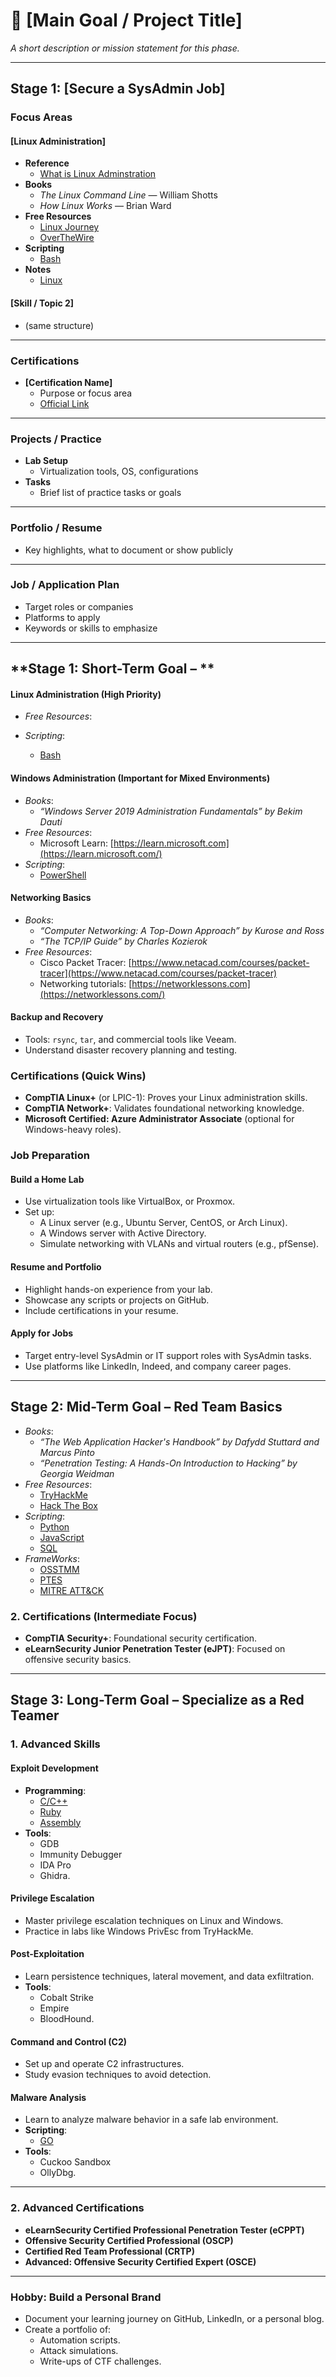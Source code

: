 
# 🧭 **[Main Goal / Project Title]**

_A short description or mission statement for this phase._

---

## **Stage 1: [Secure a SysAdmin Job]**

### **Focus Areas**

#### **[Linux Administration]**
- **Reference**
  - [What is Linux Adminstration](https://www.geeksforgeeks.org/linux-unix/what-is-linux-system-administration/)
- **Books**
  - *The Linux Command Line* — William Shotts
  - *How Linux Works* — Brian Ward
- **Free Resources**
  - [Linux Journey](https://linuxjourney.com)
  - [OverTheWire](https://overthewire.org/wargames/bandit)
- **Scripting**
  - [Bash](Scripting.md#Bash) 
- **Notes**
  - [Linux](../Linux/)
#### **[Skill / Topic 2]**
- (same structure)

---

### **Certifications**
- **[Certification Name]**
  - Purpose or focus area
  - [Official Link](https://example.com)

---

### **Projects / Practice**
- **Lab Setup**
  - Virtualization tools, OS, configurations
- **Tasks**
  - Brief list of practice tasks or goals

---

### **Portfolio / Resume**
- Key highlights, what to document or show publicly

---

### **Job / Application Plan**
- Target roles or companies
- Platforms to apply
- Keywords or skills to emphasize

---
## **Stage 1: Short-Term Goal – **

#### **Linux Administration (High Priority)**
- _Free Resources_:

- _Scripting_:
	- [Bash](Scripting.md#Bash)

#### **Windows Administration (Important for Mixed Environments)**
- _Books_:
    - _“Windows Server 2019 Administration Fundamentals” by Bekim Dauti_
- _Free Resources_:
    - Microsoft Learn: [https://learn.microsoft.com](https://learn.microsoft.com/)
- _Scripting_:
	- [PowerShell](Scripting.md#PowerShell)

#### **Networking Basics**
- _Books_:
    - _“Computer Networking: A Top-Down Approach” by Kurose and Ross_
    - _“The TCP/IP Guide” by Charles Kozierok_
- _Free Resources_:
    - Cisco Packet Tracer: [https://www.netacad.com/courses/packet-tracer](https://www.netacad.com/courses/packet-tracer)
    - Networking tutorials: [https://networklessons.com](https://networklessons.com/)

#### **Backup and Recovery**
- Tools: `rsync`, `tar`, and commercial tools like Veeam.
- Understand disaster recovery planning and testing.

### **Certifications (Quick Wins)**

- **CompTIA Linux+** (or LPIC-1): Proves your Linux administration skills.
- **CompTIA Network+**: Validates foundational networking knowledge.
- **Microsoft Certified: Azure Administrator Associate** (optional for Windows-heavy roles).

### **Job Preparation**

#### **Build a Home Lab**
- Use virtualization tools like VirtualBox, or Proxmox.
- Set up:
  - A Linux server (e.g., Ubuntu Server, CentOS, or Arch Linux).
  - A Windows server with Active Directory.
  - Simulate networking with VLANs and virtual routers (e.g., pfSense).

#### **Resume and Portfolio**
- Highlight hands-on experience from your lab.
- Showcase any scripts or projects on GitHub.
- Include certifications in your resume.

#### **Apply for Jobs**
- Target entry-level SysAdmin or IT support roles with SysAdmin tasks.
- Use platforms like LinkedIn, Indeed, and company career pages.


---

## **Stage 2: Mid-Term Goal – Red Team Basics**
- _Books_:
	- _“The Web Application Hacker's Handbook” by Dafydd Stuttard and Marcus Pinto_
    - _“Penetration Testing: A Hands-On Introduction to Hacking” by Georgia Weidman_
- _Free Resources_:
    - [TryHackMe](https://tryhackme.com/)
    - [Hack The Box](https://hackthebox.com/)
- _Scripting_:
	- [Python](Scripting.md#Python)
	- [JavaScript](Scripting.md#JavaScript)
	- [SQL](Scripting.md#SQL)
- _FrameWorks_:
    - [OSSTMM](https://www.pentesting.org/methodology-understanding-guide/)
    - [PTES](https://www.pentesting.org/technical-testing-guide/)
    - [MITRE ATT&CK](https://attack.mitre.org/resources/)

### **2. Certifications (Intermediate Focus)**
- **CompTIA Security+**: Foundational security certification.
- **eLearnSecurity Junior Penetration Tester (eJPT)**: Focused on offensive security basics.

---

## **Stage 3: Long-Term Goal – Specialize as a Red Teamer**

### **1. Advanced Skills**

#### **Exploit Development**
- **Programming**:
	- [C/C++](Scripting.md#C/C++)
	- [Ruby](Scripting.md#Ruby)
	- [Assembly](Scripting.md#Assembly)
- **Tools**: 
	- GDB
	- Immunity Debugger
	- IDA Pro
	- Ghidra.

#### **Privilege Escalation**
- Master privilege escalation techniques on Linux and Windows.
- Practice in labs like Windows PrivEsc from TryHackMe.

#### **Post-Exploitation**
- Learn persistence techniques, lateral movement, and data exfiltration.
- **Tools**: 
	- Cobalt Strike
	- Empire
	- BloodHound.

#### **Command and Control (C2)**
- Set up and operate C2 infrastructures.
- Study evasion techniques to avoid detection.

#### **Malware Analysis**
- Learn to analyze malware behavior in a safe lab environment.
- **Scripting**: 
	- [GO](Scripting.md#Go)
- **Tools**: 
	- Cuckoo Sandbox
	- OllyDbg.

---

### **2. Advanced Certifications**
- **eLearnSecurity Certified Professional Penetration Tester (eCPPT)**
- **Offensive Security Certified Professional (OSCP)**
- **Certified Red Team Professional (CRTP)**
- **Advanced: Offensive Security Certified Expert (OSCE)**

---

### **Hobby: Build a Personal Brand**
- Document your learning journey on GitHub, LinkedIn, or a personal blog.
- Create a portfolio of:
  - Automation scripts.
  - Attack simulations.
  - Write-ups of CTF challenges.
